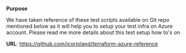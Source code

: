 **Purpose**

We have taken reference of these test scripts available on Git repo mentioned below as it will help you to setup your test infra on Azure account.
Please read me more details about this test setup how to's on 

**URL**: https://github.com/jcorioland/terraform-azure-reference